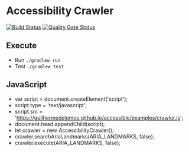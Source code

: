 # Accessibility Crawler
[![Build Status](https://travis-ci.org/guilhermedelemos/accessibility-crawler.svg?branch=master)](https://travis-ci.org/guilhermedelemos/accessibility-crawler)
[![Quality Gate Status](https://sonarcloud.io/api/project_badges/measure?project=io.github.guilhermedelemos.crawler&metric=alert_status)](https://sonarcloud.io/dashboard?id=io.github.guilhermedelemos.crawler)

## Execute
* Run `./gradlew run`
* Test `./gradlew test`

## JavaScript
* var script = document.createElement('script');
* script.type = 'text/javascript';
* script.src = 'https://guilhermedelemos.github.io/accessible/examples/crawler.js';
* document.head.appendChild(script);
* let crawler = new AccessibilityCrawler();
* crawler.searchAriaLandmarks(ARIA_LANDMARKS, false);
* crawler.execute(ARIA_LANDMARKS, false);